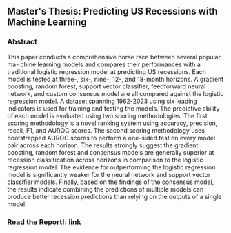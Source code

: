 ## Master's Thesis: Predicting US Recessions with Machine Learning

### Abstract

This paper conducts a comprehensive horse race between several popular ma- chine learning models and compares their performances with a traditional logistic regression model at predicting US recessions. Each model is tested at three-, six-, nine-, 12-, and 18-month horizons. A gradient boosting, random forest, support vector classifier, feedforward neural network, and custom consensus model are all compared against the logistic regression model. A dataset spanning 1962-2023 using six leading indicators is used for training and testing the models. The predictive ability of each model is evaluated using two scoring methodologies. The first scoring methodology is a novel ranking system using accuracy, precision, recall, F1, and AUROC scores. The second scoring methodology uses bootstrapped AUROC scores to perform a one-sided test on every model pair across each horizon. The results strongly suggest the gradient boosting, random forest and consensus models are generally superior at recession classification across horizons in comparison to the logistic regression model. The evidence for outperforming the logistic regression model is significantly weaker for the neural network and support vector classifier models. Finally, based on the findings of the consensus model, the results indicate combining the predictions of multiple models can produce better recession predictions than relying on the outputs of a single model.

### Read the Report!: [link](https://drive.google.com/file/d/1xIuXDUn-J9_CYk0OdG4s8mzdy6GQNIZm/view?usp=share_link)
